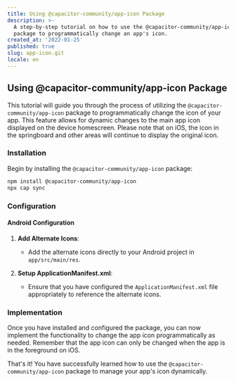 ```yaml
---
title: Using @capacitor-community/app-icon Package
description: >-
  A step-by-step tutorial on how to use the @capacitor-community/app-icon
  package to programmatically change an app's icon.
created_at: '2022-01-25'
published: true
slug: app-icon.git
locale: en
---
```


## Using @capacitor-community/app-icon Package

This tutorial will guide you through the process of utilizing the `@capacitor-community/app-icon` package to programmatically change the icon of your app. This feature allows for dynamic changes to the main app icon displayed on the device homescreen. Please note that on iOS, the icon in the springboard and other areas will continue to display the original icon.

### Installation

Begin by installing the `@capacitor-community/app-icon` package:

```bash
npm install @capacitor-community/app-icon
npx cap sync
```

### Configuration

#### Android Configuration

1. **Add Alternate Icons**: 
   - Add the alternate icons directly to your Android project in `app/src/main/res`.

2. **Setup ApplicationManifest.xml**: 
   - Ensure that you have configured the `ApplicationManifest.xml` file appropriately to reference the alternate icons.

### Implementation

Once you have installed and configured the package, you can now implement the functionality to change the app icon programmatically as needed. Remember that the app icon can only be changed when the app is in the foreground on iOS.

That's it! You have successfully learned how to use the `@capacitor-community/app-icon` package to manage your app's icon dynamically.
